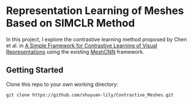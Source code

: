 # Representation Learning of Meshes Based on SIMCLR Method

In this project, I explore the contrastive learning method proposed by Chen et al. in [A Simple Framework for Contrastive Learning of Visual Representations](https://arxiv.org/abs/2002.05709) using the existing [MeshCNN](https://github.com/ranahanocka/MeshCNN) framework. 


## Getting Started

Clone this repo to your own working directory:
```
git clone https://github.com/shuyuan-lily/Contrastive_Meshes.git
```

